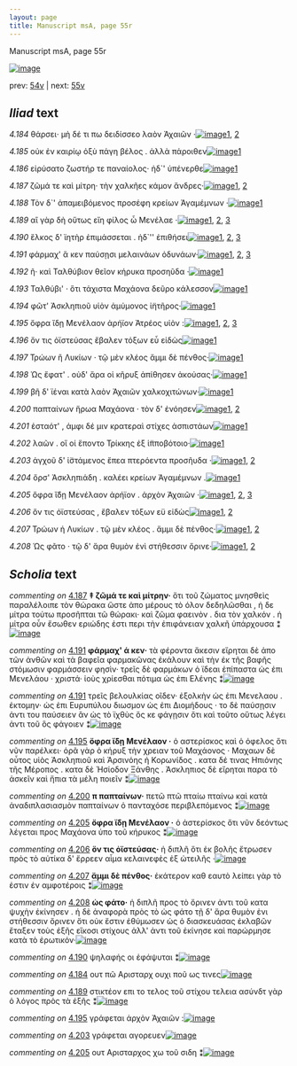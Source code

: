```yaml
---
layout: page
title: Manuscript msA, page 55r
---
```


Manuscript msA, page 55r

[![image](http://www.homermultitext.org/iipsrv?OBJ=IIP,1.0&FIF=/project/homer/pyramidal/deepzoom/hmt/vaimg/2017a/VA055RN_0056.tif&WID=100&CVT=JPEG)](http://www.homermultitext.org/ict2/?urn=urn:cite2:hmt:vaimg.2017a:VA055RN_0056)

prev:  [54v](../54v) | next:  [55v](../55v)

## *Iliad* text

*4.184* <a id="4.184"/> θάρσει· μὴ δέ τι πω δειδίσσεο λαὸν Ἀχαιῶν ·[![image](http://www.homermultitext.org/iipsrv?OBJ=IIP,1.0&FIF=/project/homer/pyramidal/deepzoom/hmt/vaimg/2017a/VA055RN_0056.tif&RGN=0.1682,0.2134,0.3674,0.0376&WID=1000&CVT=JPEG)](http://www.homermultitext.org/ict2/?urn=urn:cite2:hmt:vaimg.2017a:VA055RN_0056@0.1682,0.2134,0.3674,0.0376)[1](#msA_4.784), [2](#msAim_4.812)

*4.185* <a id="4.185"/> οὐκ ἐν καιρίῳ ὀξὺ πάγη βέλος . ἀλλὰ πάροιθεν[![image](http://www.homermultitext.org/iipsrv?OBJ=IIP,1.0&FIF=/project/homer/pyramidal/deepzoom/hmt/vaimg/2017a/VA055RN_0056.tif&RGN=0.1752,0.2329,0.3864,0.0413&WID=1000&CVT=JPEG)](http://www.homermultitext.org/ict2/?urn=urn:cite2:hmt:vaimg.2017a:VA055RN_0056@0.1752,0.2329,0.3864,0.0413)[1](#msA_4.784)

*4.186* <a id="4.186"/> εἰρύσατο ζωστήρ τε παναίολος· ἠδ`' ὑπένερθε[![image](http://www.homermultitext.org/iipsrv?OBJ=IIP,1.0&FIF=/project/homer/pyramidal/deepzoom/hmt/vaimg/2017a/VA055RN_0056.tif&RGN=0.1732,0.2479,0.3944,0.0413&WID=1000&CVT=JPEG)](http://www.homermultitext.org/ict2/?urn=urn:cite2:hmt:vaimg.2017a:VA055RN_0056@0.1732,0.2479,0.3944,0.0413)[1](#msA_4.784)

*4.187* <a id="4.187"/> ζῶμά τε καὶ μίτρη· τὴν χαλκῆες κάμον ἄνδρες·[![image](http://www.homermultitext.org/iipsrv?OBJ=IIP,1.0&FIF=/project/homer/pyramidal/deepzoom/hmt/vaimg/2017a/VA055RN_0056.tif&RGN=0.1552,0.2652,0.4384,0.0413&WID=1000&CVT=JPEG)](http://www.homermultitext.org/ict2/?urn=urn:cite2:hmt:vaimg.2017a:VA055RN_0056@0.1552,0.2652,0.4384,0.0413)[1](#msA_4.784), [2](#msA_4.335)

*4.188* <a id="4.188"/> Τὸν δ`' ἀπαμειβόμενος προσέφη κρείων Ἀγαμέμνων ·[![image](http://www.homermultitext.org/iipsrv?OBJ=IIP,1.0&FIF=/project/homer/pyramidal/deepzoom/hmt/vaimg/2017a/VA055RN_0056.tif&RGN=0.1622,0.2878,0.4224,0.0376&WID=1000&CVT=JPEG)](http://www.homermultitext.org/ict2/?urn=urn:cite2:hmt:vaimg.2017a:VA055RN_0056@0.1622,0.2878,0.4224,0.0376)[1](#msA_4.784)

*4.189* <a id="4.189"/> αἲ γὰρ δὴ οὕτως εἴη φίλος ὦ Μενέλαε ·[![image](http://www.homermultitext.org/iipsrv?OBJ=IIP,1.0&FIF=/project/homer/pyramidal/deepzoom/hmt/vaimg/2017a/VA055RN_0056.tif&RGN=0.1632,0.3058,0.3664,0.0376&WID=1000&CVT=JPEG)](http://www.homermultitext.org/ict2/?urn=urn:cite2:hmt:vaimg.2017a:VA055RN_0056@0.1632,0.3058,0.3664,0.0376)[1](#msA_4.784), [2](#msAim_4.813), [3](#msAint_4.339)

*4.190* <a id="4.190"/> ἕλκος δ' ϊητὴρ ἐπιμάσσεται . ἠδ`'' ἐπιθήσει[![image](http://www.homermultitext.org/iipsrv?OBJ=IIP,1.0&FIF=/project/homer/pyramidal/deepzoom/hmt/vaimg/2017a/VA055RN_0056.tif&RGN=0.1702,0.3261,0.3524,0.0376&WID=1000&CVT=JPEG)](http://www.homermultitext.org/ict2/?urn=urn:cite2:hmt:vaimg.2017a:VA055RN_0056@0.1702,0.3261,0.3524,0.0376)[1](#msA_4.784), [2](#msA_4.340), [3](#msAil_4.817)

*4.191* <a id="4.191"/> φάρμαχ' ἅ κεν παύσῃσι μελαινάων ὀδυνάων·[![image](http://www.homermultitext.org/iipsrv?OBJ=IIP,1.0&FIF=/project/homer/pyramidal/deepzoom/hmt/vaimg/2017a/VA055RN_0056.tif&RGN=0.1582,0.3434,0.4344,0.0376&WID=1000&CVT=JPEG)](http://www.homermultitext.org/ict2/?urn=urn:cite2:hmt:vaimg.2017a:VA055RN_0056@0.1582,0.3434,0.4344,0.0376)[1](#msA_4.784), [2](#msA_4.341), [3](#msA_4.342)

*4.192* <a id="4.192"/> ῆ· καὶ Ταλθύβιον θεῖον κήρυκα προσηῦδα ·[![image](http://www.homermultitext.org/iipsrv?OBJ=IIP,1.0&FIF=/project/homer/pyramidal/deepzoom/hmt/vaimg/2017a/VA055RN_0056.tif&RGN=0.1602,0.3629,0.3844,0.0376&WID=1000&CVT=JPEG)](http://www.homermultitext.org/ict2/?urn=urn:cite2:hmt:vaimg.2017a:VA055RN_0056@0.1602,0.3629,0.3844,0.0376)[1](#msA_4.784)

*4.193* <a id="4.193"/> Ταλθύβι' · ὅτι τάχιστα Μαχάονα δεῦρο κάλεσσον[![image](http://www.homermultitext.org/iipsrv?OBJ=IIP,1.0&FIF=/project/homer/pyramidal/deepzoom/hmt/vaimg/2017a/VA055RN_0056.tif&RGN=0.1642,0.3847,0.4014,0.0376&WID=1000&CVT=JPEG)](http://www.homermultitext.org/ict2/?urn=urn:cite2:hmt:vaimg.2017a:VA055RN_0056@0.1642,0.3847,0.4014,0.0376)[1](#msA_4.784)

*4.194* <a id="4.194"/> φῶτ' Ἀσκληπιοῦ υἱὸν ἀμύμονος ἰ̈ητῆρος·[![image](http://www.homermultitext.org/iipsrv?OBJ=IIP,1.0&FIF=/project/homer/pyramidal/deepzoom/hmt/vaimg/2017a/VA055RN_0056.tif&RGN=0.1642,0.402,0.3934,0.0376&WID=1000&CVT=JPEG)](http://www.homermultitext.org/ict2/?urn=urn:cite2:hmt:vaimg.2017a:VA055RN_0056@0.1642,0.402,0.3934,0.0376)[1](#msA_4.784)

*4.195* <a id="4.195"/> ὄφρα ἴδῃ Μενέλαον ἀρήϊον Ἀτρέος υἱὸν :[![image](http://www.homermultitext.org/iipsrv?OBJ=IIP,1.0&FIF=/project/homer/pyramidal/deepzoom/hmt/vaimg/2017a/VA055RN_0056.tif&RGN=0.1461,0.4207,0.3934,0.0376&WID=1000&CVT=JPEG)](http://www.homermultitext.org/ict2/?urn=urn:cite2:hmt:vaimg.2017a:VA055RN_0056@0.1461,0.4207,0.3934,0.0376)[1](#msA_4.784), [2](#msA_4.348), [3](#msAim_4.814)

*4.196* <a id="4.196"/> ὅν τις ὀϊστεύσας ἔβαλεν τόξων εὖ εἰδὼς[![image](http://www.homermultitext.org/iipsrv?OBJ=IIP,1.0&FIF=/project/homer/pyramidal/deepzoom/hmt/vaimg/2017a/VA055RN_0056.tif&RGN=0.1481,0.4395,0.3934,0.0376&WID=1000&CVT=JPEG)](http://www.homermultitext.org/ict2/?urn=urn:cite2:hmt:vaimg.2017a:VA055RN_0056@0.1481,0.4395,0.3934,0.0376)[1](#msA_4.784)

*4.197* <a id="4.197"/> Τρώων ἢ Λυκίων · τῷ μὲν κλέος ἄμμι δὲ πένθος·[![image](http://www.homermultitext.org/iipsrv?OBJ=IIP,1.0&FIF=/project/homer/pyramidal/deepzoom/hmt/vaimg/2017a/VA055RN_0056.tif&RGN=0.1461,0.4583,0.4164,0.0376&WID=1000&CVT=JPEG)](http://www.homermultitext.org/ict2/?urn=urn:cite2:hmt:vaimg.2017a:VA055RN_0056@0.1461,0.4583,0.4164,0.0376)[1](#msA_4.784)

*4.198* <a id="4.198"/> Ὡς ἔφατ' . οὐδ' ἄρα οἱ κῆρυξ ἀπίθησεν ἀκούσας·[![image](http://www.homermultitext.org/iipsrv?OBJ=IIP,1.0&FIF=/project/homer/pyramidal/deepzoom/hmt/vaimg/2017a/VA055RN_0056.tif&RGN=0.1702,0.4793,0.4114,0.0361&WID=1000&CVT=JPEG)](http://www.homermultitext.org/ict2/?urn=urn:cite2:hmt:vaimg.2017a:VA055RN_0056@0.1702,0.4793,0.4114,0.0361)[1](#msA_4.784)

*4.199* <a id="4.199"/> βῆ δ' ϊέναι κατὰ λαὸν Ἀχαιῶν χαλκοχιτώνων·[![image](http://www.homermultitext.org/iipsrv?OBJ=IIP,1.0&FIF=/project/homer/pyramidal/deepzoom/hmt/vaimg/2017a/VA055RN_0056.tif&RGN=0.1702,0.4966,0.4114,0.0361&WID=1000&CVT=JPEG)](http://www.homermultitext.org/ict2/?urn=urn:cite2:hmt:vaimg.2017a:VA055RN_0056@0.1702,0.4966,0.4114,0.0361)[1](#msA_4.784)

*4.200* <a id="4.200"/> παπταίνων ἥρωα Μαχάονα · τὸν δ' ἐνόησεν[![image](http://www.homermultitext.org/iipsrv?OBJ=IIP,1.0&FIF=/project/homer/pyramidal/deepzoom/hmt/vaimg/2017a/VA055RN_0056.tif&RGN=0.1632,0.5139,0.4114,0.0361&WID=1000&CVT=JPEG)](http://www.homermultitext.org/ict2/?urn=urn:cite2:hmt:vaimg.2017a:VA055RN_0056@0.1632,0.5139,0.4114,0.0361)[1](#msA_4.784), [2](#msA_4.356)

*4.201* <a id="4.201"/> ἑσταότ' , ἀμφι δέ μιν κρατεραὶ στίχες ἀσπιστάων[![image](http://www.homermultitext.org/iipsrv?OBJ=IIP,1.0&FIF=/project/homer/pyramidal/deepzoom/hmt/vaimg/2017a/VA055RN_0056.tif&RGN=0.1652,0.5334,0.4114,0.0361&WID=1000&CVT=JPEG)](http://www.homermultitext.org/ict2/?urn=urn:cite2:hmt:vaimg.2017a:VA055RN_0056@0.1652,0.5334,0.4114,0.0361)[1](#msA_4.784)

*4.202* <a id="4.202"/> λαῶν . οἵ οἱ ἕποντο Τρίκκης ἐξ ἱ̈πποβότοιο·[![image](http://www.homermultitext.org/iipsrv?OBJ=IIP,1.0&FIF=/project/homer/pyramidal/deepzoom/hmt/vaimg/2017a/VA055RN_0056.tif&RGN=0.1602,0.5507,0.3644,0.0361&WID=1000&CVT=JPEG)](http://www.homermultitext.org/ict2/?urn=urn:cite2:hmt:vaimg.2017a:VA055RN_0056@0.1602,0.5507,0.3644,0.0361)[1](#msA_4.784)

*4.203* <a id="4.203"/> ἀγχοῦ δ' ἱ̈στάμενος ἔπεα πτερόεντα προσῆυδα ·[![image](http://www.homermultitext.org/iipsrv?OBJ=IIP,1.0&FIF=/project/homer/pyramidal/deepzoom/hmt/vaimg/2017a/VA055RN_0056.tif&RGN=0.1592,0.5702,0.4114,0.0361&WID=1000&CVT=JPEG)](http://www.homermultitext.org/ict2/?urn=urn:cite2:hmt:vaimg.2017a:VA055RN_0056@0.1592,0.5702,0.4114,0.0361)[1](#msA_4.784), [2](#msAim_4.815)

*4.204* <a id="4.204"/> ὄρσ' Ἀσκληπιάδη . καλέει κρείων Ἀγαμέμνων .[![image](http://www.homermultitext.org/iipsrv?OBJ=IIP,1.0&FIF=/project/homer/pyramidal/deepzoom/hmt/vaimg/2017a/VA055RN_0056.tif&RGN=0.1512,0.589,0.4114,0.0361&WID=1000&CVT=JPEG)](http://www.homermultitext.org/ict2/?urn=urn:cite2:hmt:vaimg.2017a:VA055RN_0056@0.1512,0.589,0.4114,0.0361)[1](#msA_4.784)

*4.205* <a id="4.205"/> ὄφρα ἴ̈δῃ Μενέλαον ἀρήϊον . ἀρχὸν Ἀχαιῶν ·[![image](http://www.homermultitext.org/iipsrv?OBJ=IIP,1.0&FIF=/project/homer/pyramidal/deepzoom/hmt/vaimg/2017a/VA055RN_0056.tif&RGN=0.1421,0.6086,0.4114,0.0361&WID=1000&CVT=JPEG)](http://www.homermultitext.org/ict2/?urn=urn:cite2:hmt:vaimg.2017a:VA055RN_0056@0.1421,0.6086,0.4114,0.0361)[1](#msA_4.358), [2](#msA_4.784), [3](#msAim_4.816)

*4.206* <a id="4.206"/> ὅν τις ὀϊστεύσας , ἔβαλεν τόξων εϋ εἰδὼς[![image](http://www.homermultitext.org/iipsrv?OBJ=IIP,1.0&FIF=/project/homer/pyramidal/deepzoom/hmt/vaimg/2017a/VA055RN_0056.tif&RGN=0.1461,0.6266,0.3754,0.0361&WID=1000&CVT=JPEG)](http://www.homermultitext.org/ict2/?urn=urn:cite2:hmt:vaimg.2017a:VA055RN_0056@0.1461,0.6266,0.3754,0.0361)[1](#msA_4.784), [2](#msA_4.361)

*4.207* <a id="4.207"/> Τρώων ἠ Λυκίων . τῷ μὲν κλέος . ἄμμι δὲ πένθος·[![image](http://www.homermultitext.org/iipsrv?OBJ=IIP,1.0&FIF=/project/homer/pyramidal/deepzoom/hmt/vaimg/2017a/VA055RN_0056.tif&RGN=0.1572,0.6431,0.4054,0.0361&WID=1000&CVT=JPEG)](http://www.homermultitext.org/ict2/?urn=urn:cite2:hmt:vaimg.2017a:VA055RN_0056@0.1572,0.6431,0.4054,0.0361)[1](#msA_4.1000), [2](#msA_4.784)

*4.208* <a id="4.208"/> Ὡς φᾶτο · τῷ δ' ἄρα θυμὸν ἐνὶ στήθεσσιν ὄρινε·[![image](http://www.homermultitext.org/iipsrv?OBJ=IIP,1.0&FIF=/project/homer/pyramidal/deepzoom/hmt/vaimg/2017a/VA055RN_0056.tif&RGN=0.1441,0.6634,0.4014,0.0338&WID=1000&CVT=JPEG)](http://www.homermultitext.org/ict2/?urn=urn:cite2:hmt:vaimg.2017a:VA055RN_0056@0.1441,0.6634,0.4014,0.0338)[1](#msA_4.784), [2](#msA_4.365)

## *Scholia* text

*commenting on* [4.187](#4.187)  <a id="msA_4.335"/> **‡ ζῶμά τε καὶ μίτρην·** ὅτι τοῦ ζώματος μνησθεὶς παραλέλοιπε τὸν θώρακα ὥστε ἀπο μέρους τὸ όλον δεδηλῶσθαι , ἡ δε μίτρα τούτω προσῆπται τῶ θώρακι· καὶ ζῶμα φαεινὸν . δια τὸν χαλκόν . ἡ μίτρα οὖν ἔσωθεν εριώδης ἐστι περι τὴν ἐπιφάνειαν χαλκῆ ὑπάρχουσα ⁑[![image](http://www.homermultitext.org/iipsrv?OBJ=IIP,1.0&FIF=/project/homer/pyramidal/deepzoom/hmt/vaimg/2017a/VA055RN_0056.tif&RGN=0.17907148,0.10954357,0.59469418,0.03941909&WID=1000&CVT=JPEG)](http://www.homermultitext.org/ict2/?urn=urn:cite2:hmt:vaimg.2017a:VA055RN_0056@0.17907148,0.10954357,0.59469418,0.03941909)

*commenting on* [4.191](#4.191)  <a id="msA_4.341"/> **φάρμαχ' ά κεν·** τὰ φέροντα ἄκεσιν εἴρηται δὲ ἀπο τῶν ἀνθῶν καὶ τὰ βαφεῖα φαρμακῶνας ἐκάλουν καὶ τὴν ἐκ τῆς βαφῆς στόμωσιν φαρμάσσειν φησὶν· τρεῖς δὲ φαρμάκων ὀ ϊδεαι ἐπίπαστα ὡς ἐπι Μενελάου · χριστά· ἰοὺς χρίεσθαι πότιμα ὡς ἐπι Ελένης ⁑[![image](http://www.homermultitext.org/iipsrv?OBJ=IIP,1.0&FIF=/project/homer/pyramidal/deepzoom/hmt/vaimg/2017a/VA055RN_0056.tif&RGN=0.17796610,0.13236515,0.59193073,0.03734440&WID=1000&CVT=JPEG)](http://www.homermultitext.org/ict2/?urn=urn:cite2:hmt:vaimg.2017a:VA055RN_0056@0.17796610,0.13236515,0.59193073,0.03734440)

*commenting on* [4.191](#4.191)  <a id="msA_4.342.comment"/> τρεῖς βελουλκίας οῖδεν· ἐξολκὴν ὡς ἐπι Μενελαου . ἐκτομην· ὡς ἐπι Ευρυπύλου διωσμον ὡς ἐπι Διομήδους · το δὲ παύσῃσιν ἀντι του παύσειεν ἂν ὡς τὸ ϊχθὺς ὅς κε φάγῃσιν ὅτι καὶ τοῦτο οὕτως λέγει ἀντι τοῦ ὃς φάγοιεν ⁑[![image](http://www.homermultitext.org/iipsrv?OBJ=IIP,1.0&FIF=/project/homer/pyramidal/deepzoom/hmt/vaimg/2017a/VA055RN_0056.tif&RGN=0.18017686,0.15767635,0.59248342,0.03236515&WID=1000&CVT=JPEG)](http://www.homermultitext.org/ict2/?urn=urn:cite2:hmt:vaimg.2017a:VA055RN_0056@0.18017686,0.15767635,0.59248342,0.03236515)

*commenting on* [4.195](#4.195)  <a id="msA_4.348"/> **ὄφρα ἴ̈δῃ Μενέλαον ·** ὁ αστερίσκος καὶ ὁ ὀφελος ὅτι νῦν παρέλκει· ὁρᾶ γὰρ ὁ κήρυξ τὴν χρειαν τοῦ Μαχάονος · Μαχαων δὲ οὗτος υἱὸς Ἀσκληπιοῦ καὶ Ἀρσινόης ἠ Κορωνίδος . κατα δέ τινας Ηπιόνης τῆς Μέροπος . κατα δὲ Ἡσίοδον Ξάνθης . Ἀσκληπιος δὲ εἴρηται παρα τὸ ἀσκεῖν καὶ ἤπια τὰ μέλη ποιεῖν ⁑[![image](http://www.homermultitext.org/iipsrv?OBJ=IIP,1.0&FIF=/project/homer/pyramidal/deepzoom/hmt/vaimg/2017a/VA055RN_0056.tif&RGN=0.58235077,0.18367911,0.19215181,0.10096819&WID=1000&CVT=JPEG)](http://www.homermultitext.org/ict2/?urn=urn:cite2:hmt:vaimg.2017a:VA055RN_0056@0.58235077,0.18367911,0.19215181,0.10096819)

*commenting on* [4.200](#4.200)  <a id="msA_4.356"/> **π παπταίνων·** πετῶ πτῶ πταίω πταίνω καὶ κατὰ ἀναδιπλασιασμὸν παπταίνων ὁ πανταχόσε περιβλεπόμενος ⁑[![image](http://www.homermultitext.org/iipsrv?OBJ=IIP,1.0&FIF=/project/homer/pyramidal/deepzoom/hmt/vaimg/2017a/VA055RN_0056.tif&RGN=0.14867354,0.70290456,0.61016949,0.03112033&WID=1000&CVT=JPEG)](http://www.homermultitext.org/ict2/?urn=urn:cite2:hmt:vaimg.2017a:VA055RN_0056@0.14867354,0.70290456,0.61016949,0.03112033)

*commenting on* [4.205](#4.205)  <a id="msA_4.358"/> **ὄφρα ἴ̈δῃ Μενέλαον ·** ὁ ἀστερίσκος ὅτι νῦν δεόντως λέγεται προς Μαχάονα ὑπο τοῦ κήρυκος ⁑[![image](http://www.homermultitext.org/iipsrv?OBJ=IIP,1.0&FIF=/project/homer/pyramidal/deepzoom/hmt/vaimg/2017a/VA055RN_0056.tif&RGN=0.15641120,0.71742739,0.51455416,0.03360996&WID=1000&CVT=JPEG)](http://www.homermultitext.org/ict2/?urn=urn:cite2:hmt:vaimg.2017a:VA055RN_0056@0.15641120,0.71742739,0.51455416,0.03360996)

*commenting on* [4.206](#4.206)  <a id="msA_4.361"/> **ὅν τις ὀϊστεύσας·** ἡ διπλῆ ὅτι ἐκ βολῆς ἔτρωσεν πρὸς τὸ αὐτίκα δ' ἔρρεεν αἷμα κελαινεφὲς ἐξ ὠτειλῆς ·[![image](http://www.homermultitext.org/iipsrv?OBJ=IIP,1.0&FIF=/project/homer/pyramidal/deepzoom/hmt/vaimg/2017a/VA055RN_0056.tif&RGN=0.15530582,0.73817427,0.57866618,0.02821577&WID=1000&CVT=JPEG)](http://www.homermultitext.org/ict2/?urn=urn:cite2:hmt:vaimg.2017a:VA055RN_0056@0.15530582,0.73817427,0.57866618,0.02821577)

*commenting on* [4.207](#4.207)  <a id="msA_4.1000"/> **ἄμμι δὲ πένθος·** ἑκάτερον καθ εαυτὸ λείπει γὰρ τὸ ἐστιν ἐν αμφοτέροις ⁑[![image](http://www.homermultitext.org/iipsrv?OBJ=IIP,1.0&FIF=/project/homer/pyramidal/deepzoom/hmt/vaimg/2017a/VA055RN_0056.tif&RGN=0.147,0.7515,0.455,0.0285&WID=1000&CVT=JPEG)](http://www.homermultitext.org/ict2/?urn=urn:cite2:hmt:vaimg.2017a:VA055RN_0056@0.147,0.7515,0.455,0.0285)

*commenting on* [4.208](#4.208)  <a id="msA_4.365"/> **ὡς φάτο·** ἡ διπλῆ προς τὸ ὄρινεν ἀντι τοῦ κατα ψυχὴν ἐκίνησεν . ἡ δὲ ἀναφορὰ πρὸς τὸ ὡς φάτο τῇ δ' ἄρα θυμὸν ἐνι στήθεσσιν ὄρινεν ὅτι οὐκ ἔστιν ἐθύμωσεν ὡς ὁ διασκευάσας ἐκλαβῶν ἔταξεν τοὺς ἑξῆς εἵκοσι στίχους ἀλλ' ἀντι τοῦ ἐκίνησε καὶ παρώρμησε κατὰ τὸ ἐρωτικόν·[![image](http://www.homermultitext.org/iipsrv?OBJ=IIP,1.0&FIF=/project/homer/pyramidal/deepzoom/hmt/vaimg/2017a/VA055RN_0056.tif&RGN=0.15364775,0.76597510,0.58198231,0.04979253&WID=1000&CVT=JPEG)](http://www.homermultitext.org/ict2/?urn=urn:cite2:hmt:vaimg.2017a:VA055RN_0056@0.15364775,0.76597510,0.58198231,0.04979253)

*commenting on* [4.190](#4.190)  <a id="msAil_4.817.comment"/> ψηλαφής οι ἐφάψυται ⁑[![image](http://www.homermultitext.org/iipsrv?OBJ=IIP,1.0&FIF=/project/homer/pyramidal/deepzoom/hmt/vaimg/2017a/VA055RN_0056.tif&RGN=0.32240236,0.33042877,0.07627119,0.01147994&WID=1000&CVT=JPEG)](http://www.homermultitext.org/ict2/?urn=urn:cite2:hmt:vaimg.2017a:VA055RN_0056@0.32240236,0.33042877,0.07627119,0.01147994)

*commenting on* [4.184](#4.184)  <a id="msAim_4.812.comment"/> ουτ πῶ Αρισταρχ ουχι ποῦ ως τινες[![image](http://www.homermultitext.org/iipsrv?OBJ=IIP,1.0&FIF=/project/homer/pyramidal/deepzoom/hmt/vaimg/2017a/VA055RN_0056.tif&RGN=0.52560796,0.22448133,0.04532056,0.02143845&WID=1000&CVT=JPEG)](http://www.homermultitext.org/ict2/?urn=urn:cite2:hmt:vaimg.2017a:VA055RN_0056@0.52560796,0.22448133,0.04532056,0.02143845)

*commenting on* [4.189](#4.189)  <a id="msAim_4.813.comment"/> στικτέον επι το τελος τοῦ στίχου τελεια ασύνδτ γὰρ ὁ λόγος πρὸς τὰ ἑξῆς ⁑[![image](http://www.homermultitext.org/iipsrv?OBJ=IIP,1.0&FIF=/project/homer/pyramidal/deepzoom/hmt/vaimg/2017a/VA055RN_0056.tif&RGN=0.51952837,0.31922545,0.05508475,0.03941909&WID=1000&CVT=JPEG)](http://www.homermultitext.org/ict2/?urn=urn:cite2:hmt:vaimg.2017a:VA055RN_0056@0.51952837,0.31922545,0.05508475,0.03941909)

*commenting on* [4.195](#4.195)  <a id="msAim_4.814.comment"/> γράφεται ἀρχὸν Ἀχαιῶν :[![image](http://www.homermultitext.org/iipsrv?OBJ=IIP,1.0&FIF=/project/homer/pyramidal/deepzoom/hmt/vaimg/2017a/VA055RN_0056.tif&RGN=0.54016212,0.43720609,0.06595431,0.01396957&WID=1000&CVT=JPEG)](http://www.homermultitext.org/ict2/?urn=urn:cite2:hmt:vaimg.2017a:VA055RN_0056@0.54016212,0.43720609,0.06595431,0.01396957)

*commenting on* [4.203](#4.203)  <a id="msAim_4.815.comment"/> γράφεται αγορευεν[![image](http://www.homermultitext.org/iipsrv?OBJ=IIP,1.0&FIF=/project/homer/pyramidal/deepzoom/hmt/vaimg/2017a/VA055RN_0056.tif&RGN=0.55176861,0.57690180,0.03113486,0.01147994&WID=1000&CVT=JPEG)](http://www.homermultitext.org/ict2/?urn=urn:cite2:hmt:vaimg.2017a:VA055RN_0056@0.55176861,0.57690180,0.03113486,0.01147994)

*commenting on* [4.205](#4.205)  <a id="msAim_4.816.comment"/> ουτ Αρισταρχος χω τοῦ σιδη ⁑[![image](http://www.homermultitext.org/iipsrv?OBJ=IIP,1.0&FIF=/project/homer/pyramidal/deepzoom/hmt/vaimg/2017a/VA055RN_0056.tif&RGN=0.52781872,0.62130014,0.03518791,0.02240664&WID=1000&CVT=JPEG)](http://www.homermultitext.org/ict2/?urn=urn:cite2:hmt:vaimg.2017a:VA055RN_0056@0.52781872,0.62130014,0.03518791,0.02240664)